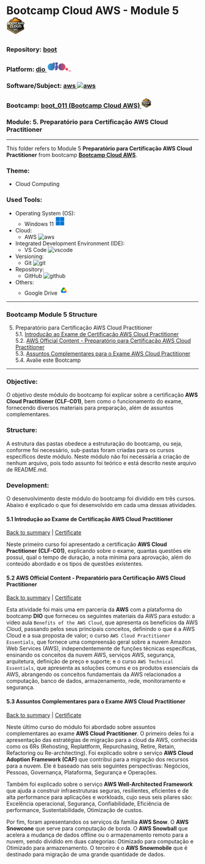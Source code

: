 # Bootcamp Cloud AWS - Module 5   <img src="../0-aux/logo_boot.png" alt="boot_011" width="auto" height="45">

### Repository: [boot](../../../../)   
### Platform: <a href="../../../">dio   <img src="https://github.com/PedroHeeger/main/blob/main/0-aux/logos/plataforma/dio.jpeg" alt="dio" width="auto" height="25"></a>   
### Software/Subject: <a href="../../">aws    <img src="https://cdn.jsdelivr.net/gh/devicons/devicon/icons/amazonwebservices/amazonwebservices-original.svg" alt="aws" width="auto" height="25"></a>
### Bootcamp: <a href="../">boot_011 (Bootcamp Cloud AWS)   <img src="../0-aux/logo_boot.png" alt="boot_011" width="auto" height="25"></a>
### Module: 5. Preparatório para Certificação AWS Cloud Practitioner 

---

This folder refers to Module 5 **Preparatório para Certificação AWS Cloud Practitioner** from bootcamp [**Bootcamp Cloud AWS**](../).

### Theme:
- Cloud Computing

### Used Tools:
- Operating System (OS): 
  - Windows 11 <img src="https://github.com/PedroHeeger/main/blob/main/0-aux/logos/software/windows11.png" alt="windows11" width="auto" height="25">
- Cloud:
  - AWS <img src="https://cdn.jsdelivr.net/gh/devicons/devicon/icons/amazonwebservices/amazonwebservices-original.svg" alt="aws" width="auto" height="25">
- Integrated Development Environment (IDE):
  - VS Code   <img src="https://cdn.jsdelivr.net/gh/devicons/devicon/icons/vscode/vscode-original.svg" alt="vscode" width="auto" height="25">
- Versioning: 
  - Git   <img src="https://cdn.jsdelivr.net/gh/devicons/devicon/icons/git/git-original.svg" alt="git" width="auto" height="25">
- Repository:
  - GitHub   <img src="https://cdn.jsdelivr.net/gh/devicons/devicon/icons/github/github-original.svg" alt="github" width="auto" height="25">
- Others:
  - Google Drive <img src="https://github.com/PedroHeeger/main/blob/main/0-aux/logos/software/google_drive.png" alt="google_drive" width="auto" height="25">

---

### Bootcamp Module 5 Structure
5. <a name="item5">Preparatório para Certificação AWS Cloud Practitioner</a><br>
  5.1. <a href="#item5.1">Introdução ao Exame de Certificação AWS Cloud Practitioner</a><br>
  5.2. <a href="#item5.2">AWS Official Content - Preparatório para Certificação AWS Cloud Practitioner</a><br>
  5.3. <a href="#item5.3">Assuntos Complementares para o Exame AWS Cloud Practitioner</a><br>
  5.4. Avalie este Bootcamp

---

### Objective:
O objetivo deste módulo do bootcamp foi explicar sobre a certificação **AWS Cloud Practitioner (CLF-C01)**, bem como o funcionamento do exame, fornecendo diversos materiais para preparação, além de assuntos complementares.

### Structure:
A estrutura das pastas obedece a estruturação do bootcamp, ou seja, conforme foi necessário, sub-pastas foram criadas para os cursos específicos deste módulo. Neste módulo não foi necessária a criação de nenhum arquivo, pois todo assunto foi teórico e está descrito neste arquivo de README.md.

### Development:
O desenvolvimento deste módulo do bootcamp foi dividido em três cursos. Abaixo é explicado o que foi desenvolvido em cada uma dessas atividades.

<a name="item5.1"><h4>5.1 Introdução ao Exame de Certificação AWS Cloud Practitioner</h4></a>[Back to summary](#item5) | <a href="https://github.com/PedroHeeger/main/blob/main/cert_ti/04-curso/os/virtualization/docker/(23-08-22)%20Criando%20um%20Cluster%20com%20o%20Docker%20Swarm%20PH%20DIO.pdf">Certificate</a>

Neste primeiro curso foi apresentado a certificação **AWS Cloud Practitioner (CLF-C01)**, explicando sobre o exame, quantas questões ele possui, qual o tempo de duração, a nota mínima para aprovação, além do conteúdo abordado e os tipos de questões existentes.

<a name="item5.2"><h4>5.2 AWS Official Content - Preparatório para Certificação AWS Cloud Practitioner</h4></a>[Back to summary](#item5) | <a href="https://github.com/PedroHeeger/main/blob/main/cert_ti/04-curso/os/virtualization/docker/(23-08-21)%20Load%20Balancer%20PH%20DIO.pdf">Certificate</a>

Esta atividade foi mais uma em parceria da **AWS** com a plataforma do bootcamp **DIO** que forneceu os seguintes materiais da AWS para estudo: a vídeo aula `Benefits of the AWS Cloud`, que apresenta os beneficios da AWS Cloud, passando pelos seus principais conceitos, definindo o que é a AWS Cloud e a sua proposta de valor; o curso `AWS Cloud Practitioner Essentials`, que fornece uma compreensão geral sobre a nuvem Amazon Web Services (AWS), independentemente de funções técnicas específicas, ensinando os conceitos da nuvem AWS, serviços AWS, segurança, arquitetura, definição de preço e suporte; e o curso `AWS Technical Essentials`, que apresenta as soluções comuns e os produtos essenciais da AWS, abrangendo os conceitos fundamentais da AWS relacionados a computação, banco de dados, armazenamento, rede, monitoramento e segurança.

<a name="item5.3"><h4>5.3 Assuntos Complementares para o Exame AWS Cloud Practitioner</h4></a>[Back to summary](#item5) | <a href="https://github.com/PedroHeeger/main/blob/main/cert_ti/04-curso/os/virtualization/docker/(23-08-22)%20Defini%C3%A7%C3%A3o%20de%20um%20Cluster%20Swarm%20Local%20com%20o%20Vagrant%20PH%20DIO.pdf">Certificate</a>

Neste último curso do módulo foi abordado sobre assuntos complementares ao exame **AWS Cloud Practitioner**. O primeiro deles foi a apresentação das estratégias de migração para a cloud da AWS, conhecida como os 6Rs (Rehosting, Replattform, Repurchasing, Retire, Retain, Refactoring ou Re-architecting). Foi explicado sobre o serviço **AWS Cloud Adoption Framework (CAF)** que contribui para a migração dos recursos para a nuvem. Ele é baseado nas seis seguintes perspectivas: Negócios, Pessoas, Governança, Plataforma, Segurança e Operações.

Também foi explicado sobre o serviço **AWS Well-Architected Framework** que ajuda a construir infraestruturas seguras, resilientes, eficientes e de alta performance para aplicações e workloads, cujo seus seis pilares são: Excelência operacional, Segurança, Confiabilidade, Eficiência de performance, 
Sustentabilidade, Otimização de custos.

Por fim, foram apresentandos os serviços da família **AWS Snow**. O **AWS Snowcone** que serve para computação de borda. O **AWS Snowball** que acelera a mudança de dados offline ou o armazenamento remoto para a nuvem, sendo dividido em duas categorias: Otimizado para computação e Otimizado para armazenamento. O terceiro é o **AWS Snowmobile** que é destinado para migração de uma grande quantidade de dados.